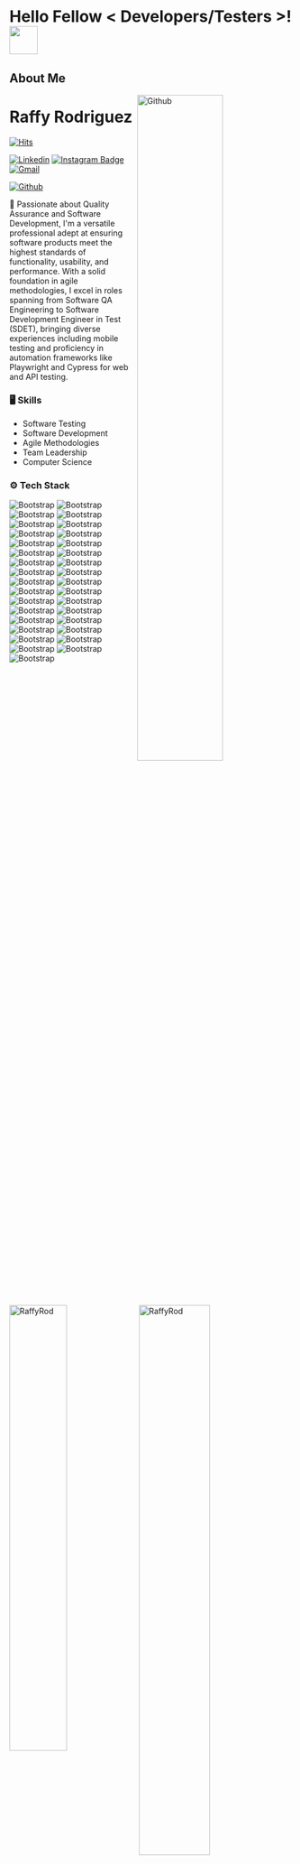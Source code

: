 <h1> Hello Fellow < Developers/Testers >! <img src = "https://raw.githubusercontent.com/MartinHeinz/MartinHeinz/master/wave.gif" width = 50px> </h1>
<p align='center'>


<h2> About Me</h2>

<img width="55%" align="right" alt="Github" src="https://raw.githubusercontent.com/onimur/.github/master/.resources/git-header.svg" />

# Raffy Rodriguez

[![Hits](https://hits.seeyoufarm.com/api/count/incr/badge.svg?url=https%3A%2F%2Fgithub.com%2FRaffyRod%2FRaffyRod&count_bg=%2379C83D&title_bg=%23555555&icon=&icon_color=%23E7E7E7&title=Profile+Views&edge_flat=false)](https://hits.seeyoufarm.com)

[![Linkedin](https://img.shields.io/badge/-LinkedIn-blue?style=flat&logo=Linkedin&logoColor=white)](https://www.linkedin.com/in/https://www.linkedin.com/in/raffy-a-rodriguez-qa-engineer//)
[![Instagram Badge](https://img.shields.io/badge/-Instagram-purple?logo=instagram&logoColor=white&link=https://instagram.com/@im.anyelo_rod/)](https://www.instagram.com/@im.anyelo_rod)
[![Gmail](https://img.shields.io/badge/-Gmail-c14438?style=flat&logo=Gmail&logoColor=white)](mailto:elraffy3@gmail.com)

[![Github](https://img.shields.io/github/followers/RaffyRod?label=Follow&style=social)](https://github.com/RaffyRod)

🚀 Passionate about Quality Assurance and Software Development, I'm a versatile professional adept at ensuring software products meet the highest standards of functionality, usability, and performance. With a solid foundation in agile methodologies, I excel in roles spanning from Software QA Engineering to Software Development Engineer in Test (SDET), bringing diverse experiences including mobile testing and proficiency in automation frameworks like Playwright and Cypress for web and API testing.


### 🖥 Skills

- Software Testing
- Software Development
- Agile Methodologies
- Team Leadership
- Computer Science
### ⚙️ Tech Stack

![Bootstrap](https://img.shields.io/badge/-JavaScript-05122A?style=social&logo=JavaScript&color=e0c5c5) ![Bootstrap](https://img.shields.io/badge/-TypeScript-05122A?style=social&logo=TypeScript&color=e0c5c5) ![Bootstrap](https://img.shields.io/badge/-HTML-05122A?style=social&logo=HTML&color=e0c5c5) ![Bootstrap](https://img.shields.io/badge/-CSS-05122A?style=social&logo=CSS&color=e0c5c5) ![Bootstrap](https://img.shields.io/badge/-Bootstrap-05122A?style=social&logo=Bootstrap&color=e0c5c5) ![Bootstrap](https://img.shields.io/badge/-Angular-05122A?style=social&logo=Angular&color=e0c5c5) ![Bootstrap](https://img.shields.io/badge/-JSON-05122A?style=social&logo=JSON&color=e0c5c5) ![Bootstrap](https://img.shields.io/badge/-SQL-05122A?style=social&logo=SQL&color=e0c5c5) ![Bootstrap](https://img.shields.io/badge/-MongoDB-05122A?style=social&logo=MongoDB&color=e0c5c5) ![Bootstrap](https://img.shields.io/badge/-MySQL-05122A?style=social&logo=MySQL&color=e0c5c5) ![Bootstrap](https://img.shields.io/badge/-PostgreSQL-05122A?style=social&logo=PostgreSQL&color=e0c5c5) ![Bootstrap](https://img.shields.io/badge/-Firebase-05122A?style=social&logo=Firebase&color=e0c5c5) ![Bootstrap](https://img.shields.io/badge/-Cypress-05122A?style=social&logo=Cypress&color=e0c5c5) ![Bootstrap](https://img.shields.io/badge/-Playwright-05122A?style=social&logo=Playwright&color=e0c5c5) ![Bootstrap](https://img.shields.io/badge/-WebDriver.io-05122A?style=social&logo=WebDriver.io&color=e0c5c5) ![Bootstrap](https://img.shields.io/badge/-TestCafe-05122A?style=social&logo=TestCafe&color=e0c5c5) ![Bootstrap](https://img.shields.io/badge/-Appium-05122A?style=social&logo=Appium&color=e0c5c5) ![Bootstrap](https://img.shields.io/badge/-K6-05122A?style=social&logo=K6&color=e0c5c5) ![Bootstrap](https://img.shields.io/badge/-Artillery.IO-05122A?style=social&logo=Artillery.IO&color=e0c5c5) ![Bootstrap](https://img.shields.io/badge/-Postman-05122A?style=social&logo=Postman&color=e0c5c5) ![Bootstrap](https://img.shields.io/badge/-Insomnia-05122A?style=social&logo=Insomnia&color=e0c5c5) ![Bootstrap](https://img.shields.io/badge/-Newman-05122A?style=social&logo=Newman&color=e0c5c5) ![Bootstrap](https://img.shields.io/badge/-Swagger-05122A?style=social&logo=Swagger&color=e0c5c5) ![Bootstrap](https://img.shields.io/badge/-Git-05122A?style=social&logo=Git&color=e0c5c5) ![Bootstrap](https://img.shields.io/badge/-GitHub-05122A?style=social&logo=GitHub&color=e0c5c5) ![Bootstrap](https://img.shields.io/badge/-GitLab-05122A?style=social&logo=GitLab&color=e0c5c5) ![Bootstrap](https://img.shields.io/badge/-CircleCI-05122A?style=social&logo=CircleCI&color=e0c5c5) ![Bootstrap](https://img.shields.io/badge/-GitHub%20Pages-05122A?style=social&logo=GitHub-Pages&color=e0c5c5) ![Bootstrap](https://img.shields.io/badge/-Jenkins-05122A?style=social&logo=Jenkins&color=e0c5c5) ![Bootstrap](https://img.shields.io/badge/-VS%20Code-05122A?style=social&logo=VS-Code&color=e0c5c5) ![Bootstrap](https://img.shields.io/badge/-Windows%20OS-05122A?style=social&logo=Windows-OS&color=e0c5c5) ![Bootstrap](https://img.shields.io/badge/-MacOS-05122A?style=social&logo=MacOS&color=e0c5c5) ![Bootstrap](https://img.shields.io/badge/-Linux-05122A?style=social&logo=Linux&color=e0c5c5)

<div>
  <img width="45%" align="left" src="https://github-readme-stats.vercel.app/api/top-langs?username=RaffyRod&show_icons=true&locale=en&layout=compact" alt="RaffyRod" />
  <img width="50%"  src="https://github-readme-streak-stats.herokuapp.com/?user=RaffyRod&" alt="RaffyRod" />
</div>


---
:zap: To generate a `README.md` file like this for your profile, checkout [Github Readme Generator](https://hejazizo-github-profile-readme-srcstreamlit-app-i6skm7.streamlit.app/).


